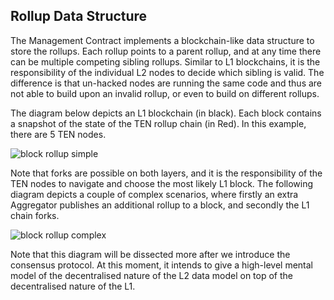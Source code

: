 ## Rollup Data Structure
The Management Contract implements a blockchain-like data structure to store the rollups. Each rollup points to a parent rollup, and at any time there can be multiple competing sibling rollups. Similar to L1 blockchains, it is the responsibility of the individual L2 nodes to decide which sibling is valid. The difference is that un-hacked nodes are running the same code and thus are not able to build upon an invalid rollup, or even to build on different rollups.

The diagram below depicts an L1 blockchain (in black). Each block contains a snapshot of the state of the TEN rollup chain (in Red). In this example, there are 5 TEN nodes.

![block rollup simple](./images/block-rollup-simple.png)

Note that forks are possible on both layers, and it is the responsibility of the TEN nodes to navigate and choose the most likely L1 block. The following diagram depicts a couple of complex scenarios, where firstly an extra Aggregator publishes an additional rollup to a block, and secondly the L1 chain forks. 

![block rollup complex](./images/block-rollup-complex.png)

Note that this diagram will be dissected more after we introduce the consensus protocol. At this moment, it intends to give a high-level mental model of the decentralised nature of the L2 data model on top of the decentralised nature of the L1.
 